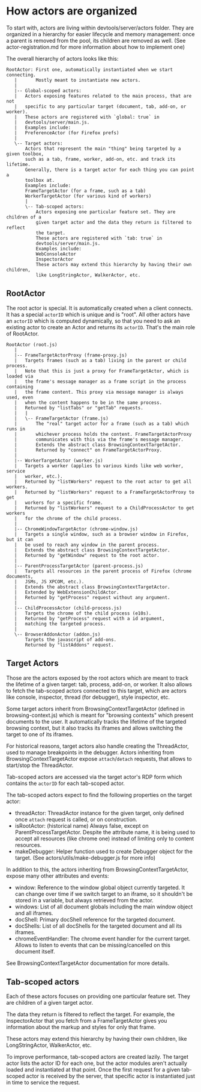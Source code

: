 # How actors are organized

To start with, actors are living within devtools/server/actors folder.
They are organized in a hierarchy for easier lifecycle and memory management:
once a parent is removed from the pool, its children are removed as well.
(See actor-registration.md for more information about how to implement one)

The overall hierarchy of actors looks like this:

```
RootActor: First one, automatically instantiated when we start connecting.
   |       Mostly meant to instantiate new actors.
   |
   |-- Global-scoped actors:
   |   Actors exposing features related to the main process, that are not
   |   specific to any particular target (document, tab, add-on, or worker).
   |   These actors are registered with `global: true` in
   |   devtools/server/main.js.
   |   Examples include:
   |   PreferenceActor (for Firefox prefs)
   |
   \-- Target actors:
       Actors that represent the main "thing" being targeted by a given toolbox,
       such as a tab, frame, worker, add-on, etc. and track its lifetime.
       Generally, there is a target actor for each thing you can point a
       toolbox at.
       Examples include:
       FrameTargetActor (for a frame, such as a tab)
       WorkerTargetActor (for various kind of workers)
       |
       \-- Tab-scoped actors:
           Actors exposing one particular feature set. They are children of a
           given target actor and the data they return is filtered to reflect
           the target.
           These actors are registered with `tab: true` in
           devtools/server/main.js.
           Examples include:
           WebConsoleActor
           InspectorActor
           These actors may extend this hierarchy by having their own children,
           like LongStringActor, WalkerActor, etc.
```

## RootActor

The root actor is special. It is automatically created when a client connects.
It has a special `actorID` which is unique and is "root".
All other actors have an `actorID` which is computed dynamically,
so that you need to ask an existing actor to create an Actor
and returns its `actorID`. That's the main role of RootActor.

```
RootActor (root.js)
   |
   |-- FrameTargetActorProxy (frame-proxy.js)
   |   Targets frames (such as a tab) living in the parent or child process.
   |   Note that this is just a proxy for FrameTargetActor, which is loaded via
   |   the frame's message manager as a frame script in the process containing
   |   the frame content. This proxy via message manager is always used, even
   |   when the content happens to be in the same process.
   |   Returned by "listTabs" or "getTab" requests.
   |   |
   |   \-- FrameTargetActor (frame.js)
   |       The "real" target actor for a frame (such as a tab) which runs in
   |       whichever process holds the content. FrameTargetActorProxy
   |       communicates with this via the frame's message manager.
   |       Extends the abstract class BrowsingContextTargetActor.
   |       Returned by "connect" on FrameTargetActorProxy.
   |
   |-- WorkerTargetActor (worker.js)
   |   Targets a worker (applies to various kinds like web worker, service
   |   worker, etc.).
   |   Returned by "listWorkers" request to the root actor to get all workers.
   |   Returned by "listWorkers" request to a FrameTargetActorProxy to get
   |   workers for a specific frame.
   |   Returned by "listWorkers" request to a ChildProcessActor to get workers
   |   for the chrome of the child process.
   |
   |-- ChromeWindowTargetActor (chrome-window.js)
   |   Targets a single window, such as a browser window in Firefox, but it can
   |   be used to reach any window in the parent process.
   |   Extends the abstract class BrowsingContextTargetActor.
   |   Returned by "getWindow" request to the root actor.
   |
   |-- ParentProcessTargetActor (parent-process.js)
   |   Targets all resources in the parent process of Firefox (chrome documents,
   |   JSMs, JS XPCOM, etc.).
   |   Extends the abstract class BrowsingContextTargetActor.
   |   Extended by WebExtensionChildActor.
   |   Returned by "getProcess" request without any argument.
   |
   |-- ChildProcessActor (child-process.js)
   |   Targets the chrome of the child process (e10s).
   |   Returned by "getProcess" request with a id argument,
   |   matching the targeted process.
   |
   \-- BrowserAddonActor (addon.js)
       Targets the javascript of add-ons.
       Returned by "listAddons" request.
```

## Target Actors

Those are the actors exposed by the root actors which are meant to track the
lifetime of a given target: tab, process, add-on, or worker. It also allows to
fetch the tab-scoped actors connected to this target, which are actors like
console, inspector, thread (for debugger), style inspector, etc.

Some target actors inherit from BrowsingContextTargetActor (defined in
browsing-context.js) which is meant for "browsing contexts" which present
documents to the user. It automatically tracks the lifetime of the targeted
browsing context, but it also tracks its iframes and allows switching the
target to one of its iframes.

For historical reasons, target actors also handle creating the ThreadActor, used
to manage breakpoints in the debugger. Actors inheriting from
BrowsingContextTargetActor expose `attach`/`detach` requests, that allows to
start/stop the ThreadActor.

Tab-scoped actors are accessed via the target actor's RDP form which contains
the `actorID` for each tab-scoped actor.

The tab-scoped actors expect to find the following properties on the target
actor:
 - threadActor:
   ThreadActor instance for the given target,
   only defined once `attach` request is called, or on construction.
 - isRootActor: (historical name)
   Always false, except on ParentProcessTargetActor.
   Despite the attribute name, it is being used to accept all resources
   (like chrome one) instead of limiting only to content resources.
 - makeDebugger:
   Helper function used to create Debugger object for the target.
   (See actors/utils/make-debugger.js for more info)

In addition to this, the actors inheriting from BrowsingContextTargetActor,
expose many other attributes and events:
 - window:
   Reference to the window global object currently targeted.
   It can change over time if we switch target to an iframe, so it
   shouldn't be stored in a variable, but always retrieved from the actor.
 - windows:
   List of all document globals including the main window object and all
   iframes.
 - docShell:
   Primary docShell reference for the targeted document.
 - docShells:
   List of all docShells for the targeted document and all its iframes.
 - chromeEventHandler:
   The chrome event handler for the current target. Allows to listen to events
   that can be missing/cancelled on this document itself.

See BrowsingContextTargetActor documentation for more details.

## Tab-scoped actors

Each of these actors focuses on providing one particular feature set. They are
children of a given target actor.

The data they return is filtered to reflect the target. For example, the
InspectorActor that you fetch from a FrameTargetActor gives you information
about the markup and styles for only that frame.

These actors may extend this hierarchy by having their own children, like
LongStringActor, WalkerActor, etc.

To improve performance, tab-scoped actors are created lazily. The target actor
lists the actor ID for each one, but the actor modules aren't actually loaded
and instantiated at that point. Once the first request for a given tab-scoped
actor is received by the server, that specific actor is instantiated just in
time to service the request.
